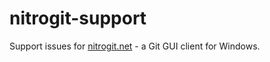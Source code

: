 # nitrogit-support

Support issues for [nitrogit.net](http://nitrogit.net/) - a Git GUI client for Windows.

